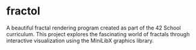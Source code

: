 # fractol
A beautiful fractal rendering program created as part of the 42 School curriculum. This project explores the fascinating world of fractals through interactive visualization using the MiniLibX graphics library.

